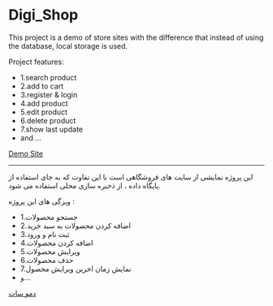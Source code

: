 # Digi_Shop

This project is a demo of store sites with the difference that instead of using the database, local storage is used.

Project features:

- 1.search product
- 2.add to cart
- 3.register & login
- 4.add product
- 5.edit product
- 6.delete product
- 7.show last update
- and ...

[Demo Site](https://shoppin-digi.netlify.app)


---------------------------------------------------------------------

این پروژه نمایشی از سایت های فروشگاهی است با این تفاوت که به جای استفاده از پایگاه داده ، از ذخیره سازی محلی استفاده می شود.

ویزگی های این پروژه :

- 1.جستجو محصولات
- 2.اضافه کردن محصولات به سبد خرید
- 3.ثبت نام و ورود
- 4.اضافه کردن محصولات
- 5.ویرایش محصولات
- 6.حذف محصولات 
- 7.نمایش زمان اخرین ویرایش محصول
- و...

[دمو سات](https://shoppin-digi.netlify.app)
